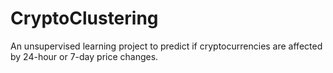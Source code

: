 # CryptoClustering
An unsupervised learning  project to predict if cryptocurrencies are affected by 24-hour or 7-day price changes.
